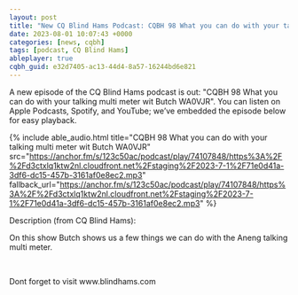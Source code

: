 ```yaml
---
layout: post
title: "New CQ Blind Hams Podcast: CQBH 98 What you can do with your talking multi meter wit Butch WA0VJR"
date: 2023-08-01 10:07:43 +0000
categories: [news, cqbh]
tags: [podcast, CQ Blind Hams]
ableplayer: true
cqbh_guid: e32d7405-ac13-44d4-8a57-16244bd6e821
---
```


A new episode of the CQ Blind Hams podcast is out: "CQBH 98 What you can do with your talking multi meter wit Butch WA0VJR". You can listen on Apple Podcasts, Spotify, and YouTube; we’ve embedded the episode below for easy playback.

{% include able_audio.html title="CQBH 98 What you can do with your talking multi meter wit Butch WA0VJR" src="https://anchor.fm/s/123c50ac/podcast/play/74107848/https%3A%2F%2Fd3ctxlq1ktw2nl.cloudfront.net%2Fstaging%2F2023-7-1%2F71e0d41a-3df6-dc15-457b-3161af0e8ec2.mp3" fallback_url="https://anchor.fm/s/123c50ac/podcast/play/74107848/https%3A%2F%2Fd3ctxlq1ktw2nl.cloudfront.net%2Fstaging%2F2023-7-1%2F71e0d41a-3df6-dc15-457b-3161af0e8ec2.mp3" %}

Description (from CQ Blind Hams):

<p>On this show Butch shows us a few things we can do with the Aneng talking multi meter.</p>
<p><br></p>
<p>Dont forget to visit www.blindhams.com</p>
